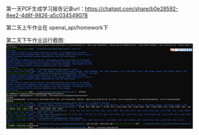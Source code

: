 第一天PDF生成学习报告记录url：https://chatgpt.com/share/b0e28592-8ee2-4d8f-9826-a5c034549078

第二天上午作业在 openai_api/homework下

第二天下午作业运行截图: ![img.png](翻译pdf运行截图.png)